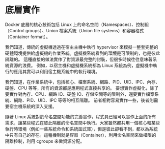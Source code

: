 # 底層實作

Docker 底層的核心技術包括 Linux 上的命名空間（Namespaces）、控制組（Control groups）、Union 檔案系統（Union file systems）和容器格式（Container format）。

我們知道，傳統的虛擬機透過在宿主主機中執行 hypervisor 來模擬一整套完整的硬體環境提供給虛擬機的作業系統。虛擬機系統看到的環境是可限制的，也是彼此隔離的。
這種直接的做法實作了對資源最完整的封裝，但很多時候往往意味著系統資源的浪費。
例如，以宿主機和虛擬機系統都為 Linux 系統為例，虛擬機中執行的應用其實可以利用宿主機系統中的執行環境。

我們知道，在作業系統中，包括核心、檔案系統、網路、PID、UID、IPC、內存、硬盤、CPU 等等，所有的資源都是應用程式直接共享的。
要想實作虛擬化，除了要實作對內存、CPU、網路 IO、硬盤 IO、存儲空間等的限制外，還要實作檔案系統、網路、PID、UID、IPC 等等的相互隔離。
前者相對容易實作一些，後者則需要宿主機系統的深入支援。

隨著 Linux 系統對於命名空間功能的完善實作，程式員已經可以實作上面的所有需求，讓某些程式在彼此隔離的命名空間中執行。大家雖然都共用一個核心和某些執行時環境（例如一些系統命令和系統函式庫），但是彼此卻看不到，都以為系統中只有自己的存在。這種機制就是容器（Container），利用命名空間來做權限的隔離控制，利用 cgroups 來做資源分配。
